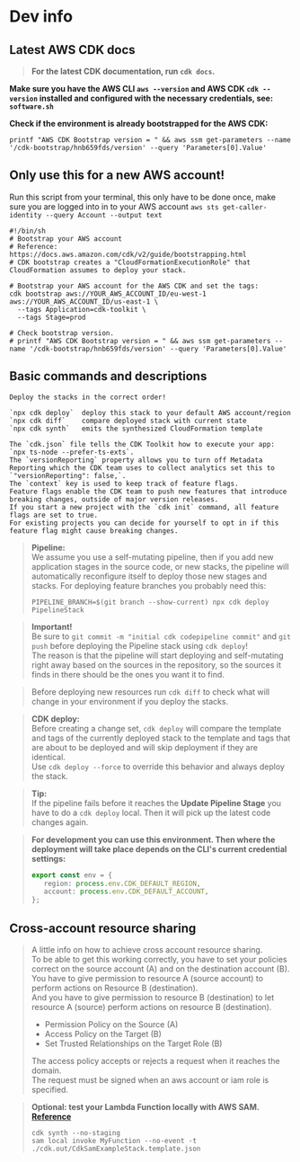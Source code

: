 # Dev info

## Latest AWS CDK docs
> **For the latest CDK documentation, run `cdk docs`.**
 
**Make sure you have the AWS CLI `aws --version` and AWS CDK `cdk --version` installed and configured with the necessary credentials, see: `software.sh`**

**Check if the environment is already bootstrapped for the AWS CDK:**
```shell
printf "AWS CDK Bootstrap version = " && aws ssm get-parameters --name '/cdk-bootstrap/hnb659fds/version' --query 'Parameters[0].Value'
```

## Only use this for a new AWS account!

Run this script from your terminal, this only have to be done once, make sure you are logged into in to your AWS account `aws sts get-caller-identity --query Account --output text`

```shell
#!/bin/sh
# Bootstrap your AWS account
# Reference: https://docs.aws.amazon.com/cdk/v2/guide/bootstrapping.html
# CDK bootstrap creates a "CloudFormationExecutionRole" that CloudFormation assumes to deploy your stack.

# Bootstrap your AWS account for the AWS CDK and set the tags:
cdk bootstrap aws://YOUR_AWS_ACCOUNT_ID/eu-west-1 aws://YOUR_AWS_ACCOUNT_ID/us-east-1 \
  --tags Application=cdk-toolkit \
  --tags Stage=prod

# Check bootstrap version.
# printf "AWS CDK Bootstrap version = " && aws ssm get-parameters --name '/cdk-bootstrap/hnb659fds/version' --query 'Parameters[0].Value'       
```

## Basic commands and descriptions
```
Deploy the stacks in the correct order!

`npx cdk deploy`  deploy this stack to your default AWS account/region
`npx cdk diff`    compare deployed stack with current state
`npx cdk synth`   emits the synthesized CloudFormation template

The `cdk.json` file tells the CDK Toolkit how to execute your app: `npx ts-node --prefer-ts-exts`.                  
The `versionReporting` property allows you to turn off Metadata Reporting which the CDK team uses to collect analytics set this to `"versionReporting": false,`.                          
The `context` key is used to keep track of feature flags.                           
Feature flags enable the CDK team to push new features that introduce breaking changes, outside of major version releases.                  
If you start a new project with the `cdk init` command, all feature flags are set to true.          
For existing projects you can decide for yourself to opt in if this feature flag might cause breaking changes.      
```

> **Pipeline:**   
> We assume you use a self-mutating pipeline, then if you add new application stages in the source code, or new stacks, the pipeline will automatically reconfigure itself to deploy those new stages and stacks. 
> For deploying feature branches you probably need this:
> ```shell
> PIPELINE_BRANCH=$(git branch --show-current) npx cdk deploy PipelineStack
> ```

> **Important!**            
> Be sure to `git commit -m "initial cdk codepipeline commit"` and `git push` before deploying the Pipeline stack using `cdk deploy`!               
> The reason is that the pipeline will start deploying and self-mutating right away based on the sources in the repository, so the sources it finds in there should be the ones you want it to find.

> Before deploying new resources run `cdk diff` to check what will change in your environment if you deploy the stacks.

> **CDK deploy:**                               
> Before creating a change set, `cdk deploy` will compare the template and tags of the currently deployed stack to the template and tags that are about to be deployed and will skip deployment if they are identical.                  
> Use `cdk deploy --force` to override this behavior and always deploy the stack.

> **Tip:**                           
> If the pipeline fails before it reaches the **Update Pipeline Stage** you have to do a `cdk deploy` local. Then it will pick up the latest code changes again.

> **For development you can use this environment. Then where the deployment will take place depends on the CLI's current credential settings:**
> ```typescript
> export const env = {
>    region: process.env.CDK_DEFAULT_REGION,
>    account: process.env.CDK_DEFAULT_ACCOUNT,
> };
> ```


## Cross-account resource sharing

> A little info on how to achieve cross account resource sharing.      
> To be able to get this working correctly, you have to set your policies correct on the source account (A) and on the destination account (B).       
> You have to give permission to resource A (source account) to perform actions on Resource B (destination).       
> And you have to give permission to resource B (destination) to let resource A (source) perform actions on resource B (destination).
>
> * Permission Policy on the Source (A)
> * Access Policy on the Target (B)
> * Set Trusted Relationships on the Target Role (B)
>
> The access policy accepts or rejects a request when it reaches the domain.        
> The request must be signed when an aws account or iam role is specified.


> **Optional: test your Lambda Function locally with AWS SAM.**             
> **[Reference](https://docs.aws.amazon.com/serverless-application-model/latest/developerguide/serverless-sam-reference.html)**
> ```shell
> cdk synth --no-staging        
> sam local invoke MyFunction --no-event -t ./cdk.out/CdkSamExampleStack.template.json      
> ```
